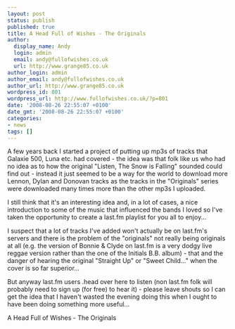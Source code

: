 ```yaml
---
layout: post
status: publish
published: true
title: A Head Full of Wishes - The Originals
author:
  display_name: Andy
  login: admin
  email: andy@fullofwishes.co.uk
  url: http://www.grange85.co.uk
author_login: admin
author_email: andy@fullofwishes.co.uk
author_url: http://www.grange85.co.uk
wordpress_id: 801
wordpress_url: http://www.fullofwishes.co.uk/?p=801
date: '2008-08-26 22:55:07 +0100'
date_gmt: '2008-08-26 22:55:07 +0100'
categories:
- news
tags: []
---
```

<p>A few years back I started a project of putting up mp3s of tracks that Galaxie 500, Luna etc. had covered - the idea was that folk like us who had no idea as to how the original "Listen, The Snow is Falling" sounded could find out - instead it just seemed to be a way for the world to download more Lennon, Dylan and Donovan tracks as the tracks in the "Originals" series were downloaded many times more than the other mp3s I uploaded.</p>
<p>I still think that it's an interesting idea and, in a lot of cases, a nice introduction to some of the music that influenced the bands I loved so I've taken the opportunity to create a last.fm playlist for you all to enjoy...</p>
<p>I suspect that a lot of tracks I've added won't actually be on last.fm's servers and there is the problem of the "originals" not really being originals at all (e.g. the version of Bonnie & Clyde on last.fm is a very dodgy live reggae version rather than the one of the Initials B.B. album) - that and the danger of hearing the original "Straight Up" or "Sweet Child..." when the cover is so far superior...</p>
<p>But anyway last.fm users .<span class="removed_link" title="http://www.last.fm/user/grange85/library/playlists/1xb8s_a_head_full_of_wishes_-_the_originals">head over here</span> to listen (non last.fm folk will probably need to sign up (for free) to  hear it) - please leave shouts so I can get the idea that I haven't wasted the evening doing this when I ought to have been doing something more useful...</p>
<p><span class="removed_link" title="http://www.last.fm/user/grange85/library/playlists/1xb8s_a_head_full_of_wishes_-_the_originals">A Head Full of Wishes - The Originals</span></p>
